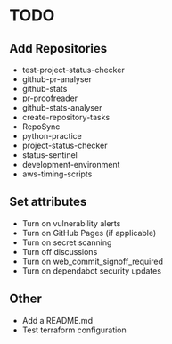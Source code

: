 # TODO

## Add Repositories

- test-project-status-checker
- github-pr-analyser
- github-stats
- pr-proofreader
- github-stats-analyser
- create-repository-tasks
- RepoSync
- python-practice
- project-status-checker
- status-sentinel
- development-environment
- aws-timing-scripts

## Set attributes

- Turn on vulnerability alerts
- Turn on GitHub Pages (if applicable)
- Turn on secret scanning
- Turn off discussions
- Turn on web_commit_signoff_required
- Turn on dependabot security updates

## Other

- Add a README.md
- Test terraform configuration
